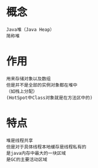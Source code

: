 
# 概念

    Java堆（Java Heap）
    简称堆


# 作用

    用来存储对象以及数组
    但是并不是全部的实例对象都在堆中
	（如栈上分配）
	(HotSpot中Class对象就是在方法区中的)	

# 特点

    堆是线程共享
    但是对于具体线程本地缓存是线程私有的
    是java内存中最大的一块区域
	是GC的主要活动区域
    


